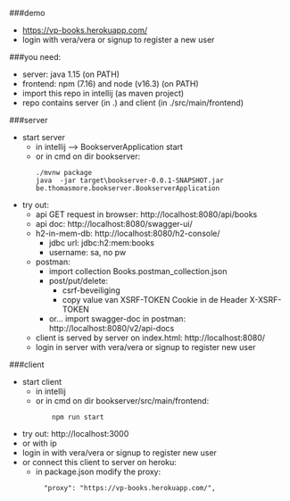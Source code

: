 ###demo 
* https://vp-books.herokuapp.com/
* login with vera/vera or signup to register a new user 
  
###you need: 
  * server: java 1.15 (on PATH) 
  * frontend: npm (7.16) and node (v16.3) (on PATH)
* import this repo in intellij (as maven project)
* repo contains server (in .) and client (in ./src/main/frontend)    

###server
* start server 
  * in intellij --> BookserverApplication start 
  * or in cmd on dir bookserver:   
      ```
      ./mvnw package
      java  -jar target\bookserver-0.0.1-SNAPSHOT.jar be.thomasmore.bookserver.BookserverApplication
      ```
* try out: 
  * api GET request in browser: http://localhost:8080/api/books
  * api doc: http://localhost:8080/swagger-ui/
  * h2-in-mem-db: http://localhost:8080/h2-console/
      * jdbc url: jdbc:h2:mem:books
      * username: sa, no pw
  * postman: 
      * import collection Books.postman_collection.json
      * post/put/delete:
        * csrf-beveiliging 
        * copy value van XSRF-TOKEN Cookie in de Header X-XSRF-TOKEN
      * or... import swagger-doc in postman: http://localhost:8080/v2/api-docs 
  * client is served by server on index.html:  http://localhost:8080/
  * login in server with vera/vera or signup to register new user

###client
* start client 
  * in intellij
  * or in cmd on dir bookserver/src/main/frontend: 
      ```
          npm run start 
      ```
* try out: http://localhost:3000
* or with ip   
* login in with vera/vera or signup to register new user  
* or connect this client to server on heroku: 
   * in package.json modify the proxy: 
      ```
        "proxy": "https://vp-books.herokuapp.com/",
      ```  


  